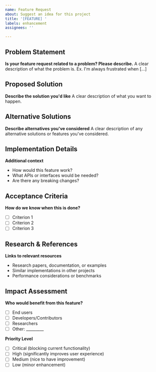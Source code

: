 ```yaml
---
name: Feature Request
about: Suggest an idea for this project
title: '[FEATURE] '
labels: enhancement
assignees: ''

---
```


## Problem Statement
**Is your feature request related to a problem? Please describe.**
A clear description of what the problem is. Ex. I'm always frustrated when [...]

## Proposed Solution
**Describe the solution you'd like**
A clear description of what you want to happen.

## Alternative Solutions
**Describe alternatives you've considered**
A clear description of any alternative solutions or features you've considered.

## Implementation Details
**Additional context**
- How would this feature work?
- What APIs or interfaces would be needed?
- Are there any breaking changes?

## Acceptance Criteria
**How do we know when this is done?**
- [ ] Criterion 1
- [ ] Criterion 2 
- [ ] Criterion 3

## Research & References
**Links to relevant resources**
- Research papers, documentation, or examples
- Similar implementations in other projects
- Performance considerations or benchmarks

## Impact Assessment
**Who would benefit from this feature?**
- [ ] End users
- [ ] Developers/Contributors
- [ ] Researchers
- [ ] Other: _________

**Priority Level**
- [ ] Critical (blocking current functionality)
- [ ] High (significantly improves user experience)
- [ ] Medium (nice to have improvement)
- [ ] Low (minor enhancement)
